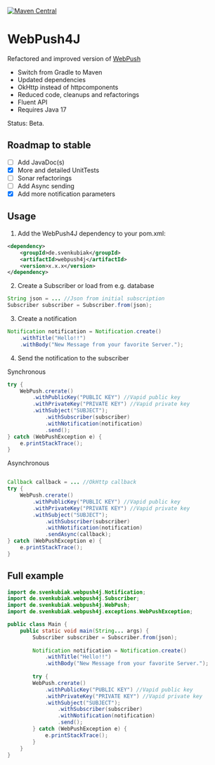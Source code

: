 [![Maven Central](https://maven-badges.herokuapp.com/maven-central/de.svenkubiak/webpush4j/badge.svg)](https://maven-badges.herokuapp.com/maven-central/de.svenkubiak/webpish4j)

WebPush4J
================

Refactored and improved version of [WebPush](https://github.com/web-push-libs/webpush-java)

- Switch from Gradle to Maven
- Updated dependencies
- OkHttp instead of httpcomponents
- Reduced code, cleanups and refactorings
- Fluent API
- Requires Java 17

Status: Beta.

Roadmap to stable
------------------
- [ ] Add JavaDoc(s)
- [x] More and detailed UnitTests
- [ ] Sonar refactorings
- [ ] Add Async sending
- [x] Add more notification parameters

Usage
------------------

1. Add the WebPush4J dependency to your pom.xml:

```xml
<dependency>
    <groupId>de.svenkubiak</groupId>
    <artifactId>webpush4j</artifactId>
    <version>x.x.x</version>
</dependency>
```

2. Create a Subscriber or load from e.g. database

```java
String json = ... //Json from initial subscription
Subscriber subscriber = Subscriber.from(json);
```	

3. Create a notification

```java
Notification notification = Notification.create()
    .withTitle("Hello!!")
    .withBody("New Message from your favorite Server.");
```	

4. Send the notification to the subscriber

Synchronous

```java
try {
    WebPush.crerate()
		.withPublicKey("PUBLIC KEY") //Vapid public key
 		.withPrivateKey("PRIVATE KEY") //Vapid private key
  		.withSubject("SUBJECT");
        	.withSubscriber(subscriber)
        	.withNotification(notification)
        	.send();
} catch (WebPushException e) {
    e.printStackTrace();
}
```	

Asynchronous

```java

Callback callback = ... //OkHttp callback
try {
    WebPush.crerate()
		.withPublicKey("PUBLIC KEY") //Vapid public key
 		.withPrivateKey("PRIVATE KEY") //Vapid private key
  		.withSubject("SUBJECT");
        	.withSubscriber(subscriber)
        	.withNotification(notification)
        	.sendAsync(callback);
} catch (WebPushException e) {
    e.printStackTrace();
}
```	

Full example
------------------

```java
import de.svenkubiak.webpush4j.Notification;
import de.svenkubiak.webpush4j.Subscriber;
import de.svenkubiak.webpush4j.WebPush;
import de.svenkubiak.webpush4j.exceptions.WebPushException;

public class Main {
    public static void main(String... args) {
        Subscriber subscriber = Subscriber.from(json);
                
        Notification notification = Notification.create()
            .withTitle("Hello!!")
            .withBody("New Message from your favorite Server.");
        
        try {
	    WebPush.crerate()
			.withPublicKey("PUBLIC KEY") //Vapid public key
	 		.withPrivateKey("PRIVATE KEY") //Vapid private key
	  		.withSubject("SUBJECT");
	        	.withSubscriber(subscriber)
	        	.withNotification(notification)
	        	.send();
        } catch (WebPushException e) {
            e.printStackTrace();
        }
    }
}

```	